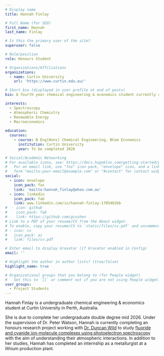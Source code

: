 ```yaml
---
# Display name
title: Hannah Finlay

# Full Name (for SEO)
first_name: Hannah
last_name: Finlay

# Is this the primary user of the site?
superuser: false

# Role/position
role: Honours Student

# Organizations/Affiliations
organizations:
  - name: Curtin University
    url: 'https://www.curtin.edu.au/'

# Short bio (displayed in user profile at end of posts)
bio: A fourth year chemical engineering & economics student currently completing her honours degree. 

interests:
  - Spectroscopy
  - Atmospheric Chemistry 
  - Renewable Energy
  - Macroeconomics
  
education:
  courses:
    - course: B Eng(Hons) Chemical Engineering, BCom Economics
      institution: Curtin University
      year: To be completed 2026

# Social/Academic Networking
# For available icons, see: https://docs.hugoblox.com/getting-started/page-builder/#icons
#   For an email link, use "fas" icon pack, "envelope" icon, and a link in the
#   form "mailto:your-email@example.com" or "#contact" for contact widget.
social:
  - icon: envelope
    icon_pack: fas
    link: 'mailto:hannah_finlay@ahoo.com.au'
  - icon: linkedin
    icon_pack: fab
    link: www.linkedin.com/in/hannah-finlay-1705482bb
#  - icon: github
#    icon_pack: fab
#    link: https://github.com/gcushen
# Link to a PDF of your resume/CV from the About widget.
# To enable, copy your resume/CV to `static/files/cv.pdf` and uncomment the lines below.
# - icon: cv
#   icon_pack: ai
#   link: files/cv.pdf

# Enter email to display Gravatar (if Gravatar enabled in Config)
email: ''

# Highlight the author in author lists? (true/false)
highlight_name: true

# Organizational groups that you belong to (for People widget)
#   Set this to `[]` or comment out if you are not using People widget.
user_groups:
  - Project Students 
---
```


Hannah Finlay is a undergraduate chemical engineering & economics student at Curtin University in Perth, Australia.

She is due to complete her undergraduate double degree mid 2026. Under the supervision of Dr. Peter Watson, Hannah is currently completing an honours research project working with [Dr. Duncan Wild](https://watsonlaserlab.com/author/duncan-a.-wild/) to study [fluoride and cyanide ion-molecule complexes using photoelectron spectroscopy](https://laser.scb.uwa.edu.au/projects.TOF.html) with the aim of understanding their atmospheric interactions. In addition to her studies, Hannah has completed an internship as a metallurgist at a lithium production plant.  

